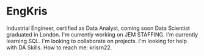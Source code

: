 # EngKris
Industrial Engineer, certified as Data Analyst, coming soon Data Scientist graduated in London.
I'm currently working on JEM STAFFING.
I'm currently learning SQL.
I'm looking to collaborate on projects.
I'm looking for help with DA Skills.
How to reach me: krisrn22.